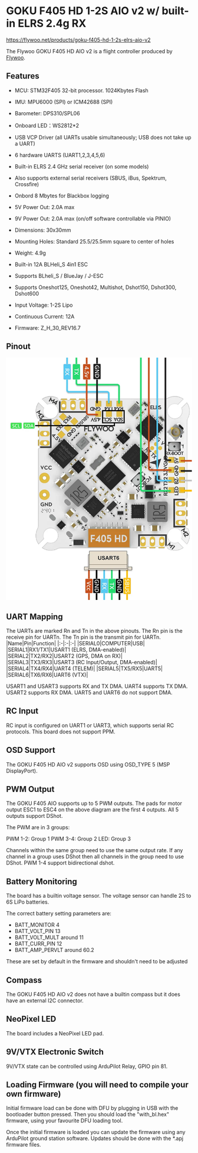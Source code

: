 # GOKU F405 HD 1-2S AIO v2 w/ built-in ELRS 2.4g RX

https://flywoo.net/products/goku-f405-hd-1-2s-elrs-aio-v2

The Flywoo GOKU F405 HD AIO v2 is a flight controller produced by [Flywoo](https://flywoo.net/).

## Features

- MCU: STM32F405 32-bit processor. 1024Kbytes Flash
- IMU: MPU6000 (SPI) or ICM42688 (SPI)
- Barometer: DPS310/SPL06
- Onboard LED：WS2812*2
- USB VCP Driver (all UARTs usable simultaneously; USB does not take up a UART)
- 6 hardware UARTS (UART1,2,3,4,5,6)
- Built-in ELRS 2.4 GHz serial receiver (on some models)
- Also supports external serial receivers (SBUS, iBus, Spektrum, Crossfire)
- Onbord 8 Mbytes for Blackbox logging
- 5V Power Out: 2.0A max
- 9V Power Out: 2.0A max (on/off software controllable via PINIO)
- Dimensions: 30x30mm
- Mounting Holes: Standard 25.5/25.5mm square to center of holes 
- Weight: 4.9g

- Built-in 12A BLHeli_S 4in1 ESC
- Supports BLheli_S / BlueJay / J-ESC
- Supports Oneshot125, Oneshot42, Multishot, Dshot150, Dshot300, Dshot600
- Input Voltage: 1-2S Lipo
- Continuous Current: 12A
- Firmware: Z_H_30_REV16.7

## Pinout

![GOKU F405 HD 12A AIO v2](GokuF405HD_AIOv2_Pinout.png "GOKU F405 HD 12A AIO v2")

## UART Mapping

The UARTs are marked Rn and Tn in the above pinouts. The Rn pin is the
receive pin for UARTn. The Tn pin is the transmit pin for UARTn.
|Name|Pin|Function|
|:-|:-|:-|
|SERIAL0|COMPUTER|USB|
|SERIAL1|RX1/TX1|USART1 (ELRS, DMA-enabled)|
|SERIAL2|TX2/RX2|USART2 (GPS, DMA on RX)|
|SERIAL3|TX3/RX3|USART3 (RC Input/Output, DMA-enabled)|
|SERIAL4|TX4/RX4|UART4 (TELEM)|
|SERIAL5|TX5/RX5|UART5|
|SERIAL6|TX6/RX6|UART6 (VTX)|

USART1 and USART3 supports RX and TX DMA. UART4 supports TX DMA. USART2 supports RX DMA. UART5 and UART6 do not support DMA.

## RC Input
 
RC input is configured on UART1 or UART3, which supports serial RC protocols. This board does not support PPM.
  
## OSD Support

The GOKU F405 HD AIO v2 supports OSD using OSD_TYPE 5 (MSP DisplayPort).

## PWM Output

The GOKU F405 AIO supports up to 5 PWM outputs. The pads for motor output ESC1 to ESC4 on the above diagram are the first 4 outputs. All 5 outputs support DShot.

The PWM are in 3 groups:

PWM 1-2: Group 1
PWM 3-4: Group 2
LED: Group 3

Channels within the same group need to use the same output rate. If
any channel in a group uses DShot then all channels in the group need
to use DShot. PWM 1-4 support bidirectional dshot.

## Battery Monitoring

The board has a builtin voltage sensor. The voltage sensor can handle 2S to 6S
LiPo batteries.

The correct battery setting parameters are:

 - BATT_MONITOR 4
 - BATT_VOLT_PIN 13
 - BATT_VOLT_MULT around 11
 - BATT_CURR_PIN 12
 - BATT_AMP_PERVLT around 60.2

These are set by default in the firmware and shouldn't need to be adjusted

## Compass

The GOKU F405 HD AIO v2 does not have a builtin compass but it does have an external I2C connector.

## NeoPixel LED

The board includes a NeoPixel LED pad.

## 9V/VTX Electronic Switch

9V/VTX state can be controlled using ArduPilot Relay, GPIO pin 81.

## Loading Firmware (you will need to compile your own firmware)

Initial firmware load can be done with DFU by plugging in USB with the
bootloader button pressed. Then you should load the "with_bl.hex"
firmware, using your favourite DFU loading tool.

Once the initial firmware is loaded you can update the firmware using
any ArduPilot ground station software. Updates should be done with the
*.apj firmware files.
